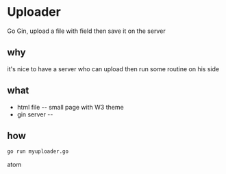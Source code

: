 # Uploader
Go Gin, upload a file with field then save it on the server

## why
it's nice to have a server who can upload then run some routine on his side

## what
- html file -- small page with W3 theme
- gin server --

## how
```bash
go run myuploader.go
```
atom  
